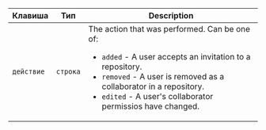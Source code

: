| Клавиша    | Тип      | Description                                                            |
| ---------- | -------- | ---------------------------------------------------------------------- |
| `действие` | `строка` | The action that was performed. Can be one of:<ul><li> `added` - A user accepts an invitation to a repository.</li><li>`removed` - A user is removed as a collaborator in a repository.</li><li>`edited` - A user's collaborator permissios have changed. </li></ul> |
